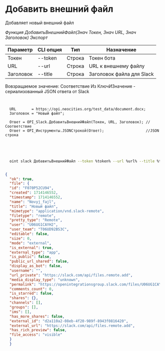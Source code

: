 ﻿---
sidebar_position: 3
---

# Добавить внешний файл
 Добавляет новый внешний файл


*Функция ДобавитьВнешнийФайл(Знач Токен, Знач URL, Знач Заголовок) Экспорт*

  | Параметр | CLI опция | Тип | Назначение |
  |-|-|-|-|
  | Токен | --token | Строка | Токен бота |
  | URL | --url | Строка | URL к внешнему файлу |
  | Заголовок | --title | Строка | Заголовок файла для Slack |

  
  Вовзращаемое значение:   Соответствие Из КлючИЗначение - сериализованный JSON ответа от Slack

```bsl title="Пример кода"
	
  
  URL       = https://opi.neocities.org/test_data/document.docx;
  Заголовок = "Новый файл";
  
  Ответ = OPI_Slack.ДобавитьВнешнийФайл(Токен, URL, Заголовок); //Соответствие
  Ответ = OPI_Инструменты.JSONСтрокой(Ответ);                   //JSON строка
  

	
```

```sh title="Пример команд CLI"
    
  oint slack ДобавитьВнешнийФайл --token %token% --url %url% --title %title%

```


```json title="Результат"

{
  "ok": true,
  "file": {
  "id": "F070P52CU94",
  "created": 1714146552,
  "timestamp": 1714146552,
  "name": "Novyj_fajl",
  "title": "Новый файл",
  "mimetype": "application/vnd.slack-remote",
  "filetype": "remote",
  "pretty_type": "Remote",
  "user": "U06UG1CAYH2",
  "user_team": "T06UD92BS3C",
  "editable": false,
  "size": 0,
  "mode": "external",
  "is_external": true,
  "external_type": "app",
  "is_public": false,
  "public_url_shared": false,
  "display_as_bot": false,
  "username": "",
  "url_private": "https://slack.com/api/files.remote.add",
  "media_display_type": "unknown",
  "permalink": "https://openintegrationsgroup.slack.com/files/U06UG1CAYH2/F070P52CU94/novyj_fajl",
  "comments_count": 0,
  "is_starred": false,
  "shares": {},
  "channels": [],
  "groups": [],
  "ims": [],
  "has_more_shares": false,
  "external_id": "d2a110a2-08eb-4f20-989f-8943f0816420",
  "external_url": "https://slack.com/api/files.remote.add",
  "has_rich_preview": false,
  "file_access": "visible"
  }
  }

```
